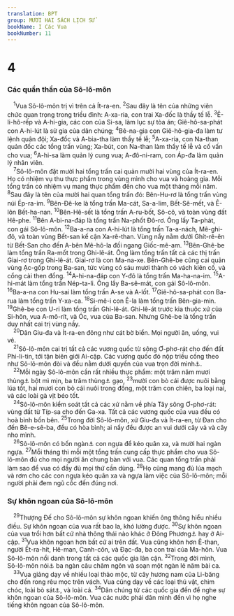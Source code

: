 ```yaml
---
translation: BPT
group: MƯƠI HAI SÁCH LỊCH SỬ
bookName: I Các Vua 
bookNumber: 11
---
```


<div class="title"><h1>4</h1><h3>Các quần thần của Sô-lô-môn</h3></div>
<span class="verse 1vua_4_1"> <sup>1</sup>Vua Sô-lô-môn trị vì trên cả Ít-ra-en.</span>
<span class="verse 1vua_4_2"><sup>2</sup>Sau đây là tên của những viên chức quan trọng trong triều đình: A-xa-ria, con trai Xa-đốc là thầy tế lễ.</span>
<span class="verse 1vua_4_3"><sup>3</sup>Ê-li-hô-rếp và A-hi-gia, các con của Si-sa, làm lục sự tòa án; Giê-hô-sa-phát con A-hi-lút là sử gia của dân chúng;</span>
<span class="verse 1vua_4_4"><sup>4</sup>Bê-na-gia con Giê-hô-gia-đa làm tư lệnh quân đội; Xa-đốc và A-bia-tha làm thầy tế lễ;</span>
<span class="verse 1vua_4_5"><sup>5</sup>A-xa-ria, con Na-than quản đốc các tổng trấn vùng; Xa-bút, con Na-than làm thầy tế lễ và cố vấn cho vua;</span>
<span class="verse 1vua_4_6"><sup>6</sup>A-hi-sa làm quản lý cung vua; A-đô-ni-ram, con Áp-đa làm quản lý nhân viên.<br/></span>
<span class="verse 1vua_4_7"> <sup>7</sup>Sô-lô-môn đặt mười hai tổng trấn cai quản mười hai vùng của Ít-ra-en. Họ có nhiệm vụ thu thực phẩm trong vùng mình cho vua và hoàng gia. Mỗi tổng trấn có nhiệm vụ mang thực phẩm đến cho vua một tháng mỗi năm.</span>
<span class="verse 1vua_4_8"><sup>8</sup>Sau đây là tên của mười hai quan tổng trấn đó: Bên-Hu-rơ là tổng trấn vùng núi Ép-ra-im.</span>
<span class="verse 1vua_4_9"><sup>9</sup>Bên-Đê-ke là tổng trấn Ma-cát, Sa-a-lim, Bết-Sê-mết, và Ê-lôn Bết-ha-nan.</span>
<span class="verse 1vua_4_10"><sup>10</sup>Bên-Hê-sết là tổng trấn A-ru-bốt, Sô-cô, và toàn vùng đất Hê-phe.</span>
<span class="verse 1vua_4_11"><sup>11</sup>Bên A-bi-na-đáp là tổng trấn Na-phốt Đô-rơ. Ông lấy Ta-phát, con gái Sô-lô-môn.</span>
<span class="verse 1vua_4_12"><sup>12</sup>Ba-a-na con A-hi-lút là tổng trấn Ta-a-nách, Mê-ghi-đô, và toàn vùng Bết-san kế cận Xa-rê-than. Vùng nầy nằm dưới Ghít-rê-ên từ Bết-San cho đến A-bên Mê-hô-la đối ngang Giốc-mê-am.</span>
<span class="verse 1vua_4_13"><sup>13</sup>Bên-Ghê-be làm tổng trấn Ra-mốt trong Ghi-lê-át. Ông làm tổng trấn tất cả các thị trấn Giai-rơ trong Ghi-lê-át. Giai-rơ là con Ma-na-xe. Bên-Ghê-be cũng cai quản vùng Ạc-gốp trong Ba-san, tức vùng có sáu mươi thành có vách kiên cố, và cổng cài then đồng.</span>
<span class="verse 1vua_4_14"><sup>14</sup>A-hi-na-đáp con Y-đô là tổng trấn Ma-ha-na-im.</span>
<span class="verse 1vua_4_15"><sup>15</sup>A-hi-mát làm tổng trấn Nép-ta-li. Ông lấy Ba-sê-mát, con gái Sô-lô-môn.</span>
<span class="verse 1vua_4_16"><sup>16</sup>Ba-a-na con Hu-sai làm tổng trấn A-se và A-lốt.</span>
<span class="verse 1vua_4_17"><sup>17</sup>Giê-hô-sa-phát con Ba-rua làm tổng trấn Y-xa-ca.</span>
<span class="verse 1vua_4_18"><sup>18</sup>Si-mê-i con Ê-la làm tổng trấn Bên-gia-min.</span>
<span class="verse 1vua_4_19"><sup>19</sup>Ghê-be con U-ri làm tổng trấn Ghi-lê-át. Ghi-lê-át trước kia thuộc xứ của Si-hôn, vua A-mô-rít, và Óc, vua của Ba-san. Nhưng Ghê-be là tổng trấn duy nhất cai trị vùng nầy.<br/></span>
<span class="verse 1vua_4_20"> <sup>20</sup>Dân Giu-đa và Ít-ra-en đông như cát bờ biển. Mọi người ăn, uống, vui vẻ.<br/></span>
<span class="verse 1vua_4_21"> <sup>21</sup>Sô-lô-môn cai trị tất cả các vương quốc từ sông Ơ-phơ-rát cho đến đất Phi-li-tin, tới tận biên giới Ai-cập. Các vương quốc đó nộp triều cống theo như Sô-lô-môn đòi và đều nằm dưới quyền của vua trọn đời mình<a data-toggle="tooltip" data-placement="bottom" title="Điều nầy cho thấy các quốc gia ấy phải phục tùng Sô-lô-môn vì sự khôn ngoan của ông.">⚓</a>.<br/></span>
<span class="verse 1vua_4_22"> <sup>22</sup>Mỗi ngày Sô-lô-môn cần rất nhiều thực phẩm: một trăm năm mươi thùng<a data-toggle="tooltip" data-placement="bottom" title="Nguyên văn, “30 co” (khoảng 6.600 lít).">⚓</a> bột mì mịn, ba trăm thùng<a data-toggle="tooltip" data-placement="bottom" title="Nguyên văn, “60 co” (khoảng 13.200 lít).">⚓</a> gạo,</span>
<span class="verse 1vua_4_23"><sup>23</sup>mười con bò cái được nuôi bằng lúa tốt, hai mươi con bò cái nuôi trong đồng, một trăm con chiên, ba loại nai, và các loài gà vịt béo tốt.<br/></span>
<span class="verse 1vua_4_24"> <sup>24</sup>Sô-lô-môn kiểm soát tất cả các xứ nằm về phía Tây sông Ơ-phơ-rát: vùng đất từ Típ-sa cho đến Ga-xa. Tất cả các vương quốc của vua đều có hoà bình bốn bên.</span>
<span class="verse 1vua_4_25"><sup>25</sup>Trong đời Sô-lô-môn, xứ Giu-đa và Ít-ra-en, từ Đan cho đến Bê-e-sê-ba, đều có hòa bình; ai nấy đều được an vui dưới cây vả và cây nho mình.<br/></span>
<span class="verse 1vua_4_26"> <sup>26</sup>Sô-lô-môn có bốn ngàn<a data-toggle="tooltip" data-placement="bottom" title="Con số nầy có trong bản cổ Hi-lạp. Bản tiêu chuẩn Hê-bơ-rơ ghi “bốn chục ngàn.” Xem II Sử 9:25.">⚓</a> con ngựa để kéo quân xa, và mười hai ngàn ngựa.</span>
<span class="verse 1vua_4_27"><sup>27</sup>Mỗi tháng thì mỗi một tổng trấn cung cấp thực phẩm cho vua Sô-lô-môn đủ cho mọi người ăn chung bàn với vua. Các quan tổng trấn phải làm sao để vua có đầy đủ mọi thứ cần dùng.</span>
<span class="verse 1vua_4_28"><sup>28</sup>Họ cũng mang đủ lúa mạch và rơm cho các con ngựa kéo quân xa và ngựa làm việc của Sô-lô-môn; mỗi người phải đem ngũ cốc đến đúng nơi.<br/></span>
<div class="title"><h3>Sự khôn ngoan của Sô-lô-môn</h3></div>
<span class="verse 1vua_4_29"> <sup>29</sup>Thượng Đế cho Sô-lô-môn sự khôn ngoan khiến ông thông hiểu nhiều điều. Sự khôn ngoan của vua rất bao la, khó lường được.</span>
<span class="verse 1vua_4_30"><sup>30</sup>Sự khôn ngoan của vua trổi hơn bất cứ nhà thông thái nào khác ở Đông Phương<a data-toggle="tooltip" data-placement="bottom" title="Vùng đất nằm giữa sông Ti-gờ-rít và Ơ-phơ-rát, kéo dài đến vịnh Ba-tư.">⚓</a> hay ở Ai-cập.</span>
<span class="verse 1vua_4_31"><sup>31</sup>Vua khôn ngoan hơn bất cứ ai trên đất. Vua cũng khôn hơn Ê-than, người Ết-ra-hít, Hê-man, Canh-côn, và Đạc-đa, ba con trai của Ma-hôn. Vua Sô-lô-môn nổi danh trong tất cả các quốc gia lân cận.</span>
<span class="verse 1vua_4_32"><sup>32</sup>Trong đời mình, Sô-lô-môn nói<a data-toggle="tooltip" data-placement="bottom" title="Hay “viết.”">⚓</a> ba ngàn câu châm ngôn và soạn một ngàn lẻ năm bài ca.<br/></span>
<span class="verse 1vua_4_33"> <sup>33</sup>Vua giảng dạy về nhiều loại thảo mộc, từ cây hương nam của Li-băng cho đến rong rêu mọc trên vách. Vua cũng dạy về các loại thú vật, chim chóc, loài bò sát<a data-toggle="tooltip" data-placement="bottom" title="Nguyên văn, “những thú vật bò sát” gồm có côn trùng, kỳ đà, rắn, hay cá.">⚓</a>, và loài cá.</span>
<span class="verse 1vua_4_34"><sup>34</sup>Dân chúng từ các quốc gia đến để nghe sự khôn ngoan của Sô-lô-môn. Vua các nước phái dân mình đến vì họ nghe tiếng khôn ngoan của Sô-lô-môn.<br/></span>
